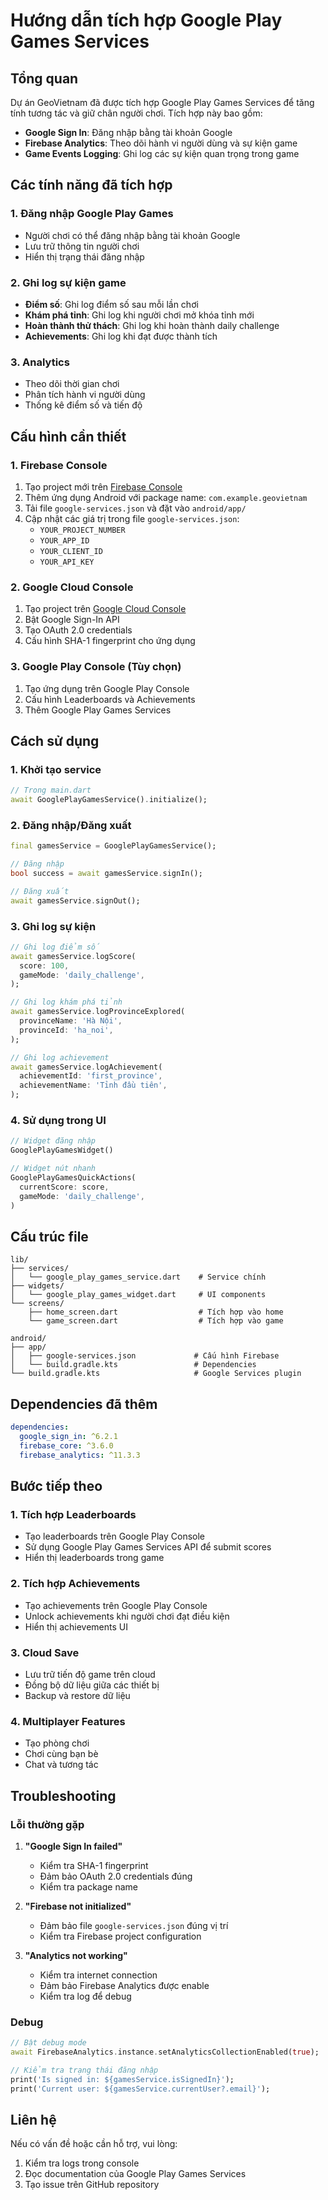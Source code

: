 # Hướng dẫn tích hợp Google Play Games Services

## Tổng quan

Dự án GeoVietnam đã được tích hợp Google Play Games Services để tăng tính tương tác và giữ chân người chơi. Tích hợp này bao gồm:

- **Google Sign In**: Đăng nhập bằng tài khoản Google
- **Firebase Analytics**: Theo dõi hành vi người dùng và sự kiện game
- **Game Events Logging**: Ghi log các sự kiện quan trọng trong game

## Các tính năng đã tích hợp

### 1. Đăng nhập Google Play Games
- Người chơi có thể đăng nhập bằng tài khoản Google
- Lưu trữ thông tin người chơi
- Hiển thị trạng thái đăng nhập

### 2. Ghi log sự kiện game
- **Điểm số**: Ghi log điểm số sau mỗi lần chơi
- **Khám phá tỉnh**: Ghi log khi người chơi mở khóa tỉnh mới
- **Hoàn thành thử thách**: Ghi log khi hoàn thành daily challenge
- **Achievements**: Ghi log khi đạt được thành tích

### 3. Analytics
- Theo dõi thời gian chơi
- Phân tích hành vi người dùng
- Thống kê điểm số và tiến độ

## Cấu hình cần thiết

### 1. Firebase Console
1. Tạo project mới trên [Firebase Console](https://console.firebase.google.com/)
2. Thêm ứng dụng Android với package name: `com.example.geovietnam`
3. Tải file `google-services.json` và đặt vào `android/app/`
4. Cập nhật các giá trị trong file `google-services.json`:
   - `YOUR_PROJECT_NUMBER`
   - `YOUR_APP_ID`
   - `YOUR_CLIENT_ID`
   - `YOUR_API_KEY`

### 2. Google Cloud Console
1. Tạo project trên [Google Cloud Console](https://console.cloud.google.com/)
2. Bật Google Sign-In API
3. Tạo OAuth 2.0 credentials
4. Cấu hình SHA-1 fingerprint cho ứng dụng

### 3. Google Play Console (Tùy chọn)
1. Tạo ứng dụng trên Google Play Console
2. Cấu hình Leaderboards và Achievements
3. Thêm Google Play Games Services

## Cách sử dụng

### 1. Khởi tạo service
```dart
// Trong main.dart
await GooglePlayGamesService().initialize();
```

### 2. Đăng nhập/Đăng xuất
```dart
final gamesService = GooglePlayGamesService();

// Đăng nhập
bool success = await gamesService.signIn();

// Đăng xuất
await gamesService.signOut();
```

### 3. Ghi log sự kiện
```dart
// Ghi log điểm số
await gamesService.logScore(
  score: 100,
  gameMode: 'daily_challenge',
);

// Ghi log khám phá tỉnh
await gamesService.logProvinceExplored(
  provinceName: 'Hà Nội',
  provinceId: 'ha_noi',
);

// Ghi log achievement
await gamesService.logAchievement(
  achievementId: 'first_province',
  achievementName: 'Tỉnh đầu tiên',
);
```

### 4. Sử dụng trong UI
```dart
// Widget đăng nhập
GooglePlayGamesWidget()

// Widget nút nhanh
GooglePlayGamesQuickActions(
  currentScore: score,
  gameMode: 'daily_challenge',
)
```

## Cấu trúc file

```
lib/
├── services/
│   └── google_play_games_service.dart    # Service chính
├── widgets/
│   └── google_play_games_widget.dart     # UI components
└── screens/
    ├── home_screen.dart                  # Tích hợp vào home
    └── game_screen.dart                  # Tích hợp vào game

android/
├── app/
│   ├── google-services.json             # Cấu hình Firebase
│   └── build.gradle.kts                 # Dependencies
└── build.gradle.kts                     # Google Services plugin
```

## Dependencies đã thêm

```yaml
dependencies:
  google_sign_in: ^6.2.1
  firebase_core: ^3.6.0
  firebase_analytics: ^11.3.3
```

## Bước tiếp theo

### 1. Tích hợp Leaderboards
- Tạo leaderboards trên Google Play Console
- Sử dụng Google Play Games Services API để submit scores
- Hiển thị leaderboards trong game

### 2. Tích hợp Achievements
- Tạo achievements trên Google Play Console
- Unlock achievements khi người chơi đạt điều kiện
- Hiển thị achievements UI

### 3. Cloud Save
- Lưu trữ tiến độ game trên cloud
- Đồng bộ dữ liệu giữa các thiết bị
- Backup và restore dữ liệu

### 4. Multiplayer Features
- Tạo phòng chơi
- Chơi cùng bạn bè
- Chat và tương tác

## Troubleshooting

### Lỗi thường gặp

1. **"Google Sign In failed"**
   - Kiểm tra SHA-1 fingerprint
   - Đảm bảo OAuth 2.0 credentials đúng
   - Kiểm tra package name

2. **"Firebase not initialized"**
   - Đảm bảo file `google-services.json` đúng vị trí
   - Kiểm tra Firebase project configuration

3. **"Analytics not working"**
   - Kiểm tra internet connection
   - Đảm bảo Firebase Analytics được enable
   - Kiểm tra log để debug

### Debug
```dart
// Bật debug mode
await FirebaseAnalytics.instance.setAnalyticsCollectionEnabled(true);

// Kiểm tra trạng thái đăng nhập
print('Is signed in: ${gamesService.isSignedIn}');
print('Current user: ${gamesService.currentUser?.email}');
```

## Liên hệ

Nếu có vấn đề hoặc cần hỗ trợ, vui lòng:
1. Kiểm tra logs trong console
2. Đọc documentation của Google Play Games Services
3. Tạo issue trên GitHub repository 